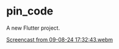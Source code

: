 # pin_code

A new Flutter project.

[Screencast from 09-08-24 17:32:43.webm](https://github.com/user-attachments/assets/6627382b-1068-4090-bf68-1476a2cddbc2)
